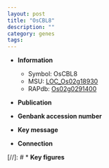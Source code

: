 ```yaml
---
layout: post
title: "OsCBL8"
description: ""
category: genes
tags: 
---
```


* **Information**  
    + Symbol: OsCBL8  
    + MSU: [LOC_Os02g18930](http://rice.uga.edu/cgi-bin/ORF_infopage.cgi?orf=LOC_Os02g18930)  
    + RAPdb: [Os02g0291400](http://rapdb.dna.affrc.go.jp/viewer/gbrowse_details/irgsp1?name=Os02g0291400)  

* **Publication**  

* **Genbank accession number**  

* **Key message**  

* **Connection**  

[//]: # * **Key figures**  


